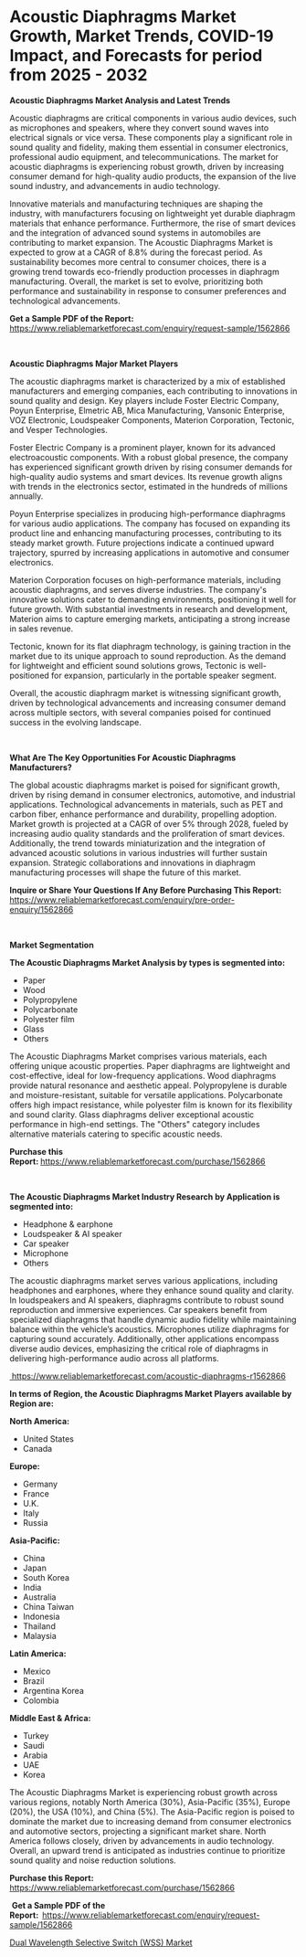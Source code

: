 <p><h1>Acoustic Diaphragms Market Growth, Market Trends, COVID-19 Impact, and Forecasts for period from 2025 - 2032</h1></p><p><strong>Acoustic Diaphragms Market Analysis and Latest Trends</strong></p>
<p><p>Acoustic diaphragms are critical components in various audio devices, such as microphones and speakers, where they convert sound waves into electrical signals or vice versa. These components play a significant role in sound quality and fidelity, making them essential in consumer electronics, professional audio equipment, and telecommunications. The market for acoustic diaphragms is experiencing robust growth, driven by increasing consumer demand for high-quality audio products, the expansion of the live sound industry, and advancements in audio technology.</p><p>Innovative materials and manufacturing techniques are shaping the industry, with manufacturers focusing on lightweight yet durable diaphragm materials that enhance performance. Furthermore, the rise of smart devices and the integration of advanced sound systems in automobiles are contributing to market expansion. The Acoustic Diaphragms Market is expected to grow at a CAGR of 8.8% during the forecast period. As sustainability becomes more central to consumer choices, there is a growing trend towards eco-friendly production processes in diaphragm manufacturing. Overall, the market is set to evolve, prioritizing both performance and sustainability in response to consumer preferences and technological advancements.</p></p>
<p><strong>Get a Sample PDF of the Report:&nbsp;</strong> <a href="https://www.reliablemarketforecast.com/enquiry/request-sample/1562866?utm_campaign=1832&utm_medium=2&utm_source=Github&utm_content=ia&utm_term=12022025&utm_id=acoustic-diaphragms">https://www.reliablemarketforecast.com/enquiry/request-sample/1562866</a></p>
<p>&nbsp;</p>
<p><strong>Acoustic Diaphragms Major Market Players</strong></p>
<p><p>The acoustic diaphragms market is characterized by a mix of established manufacturers and emerging companies, each contributing to innovations in sound quality and design. Key players include Foster Electric Company, Poyun Enterprise, Elmetric AB, Mica Manufacturing, Vansonic Enterprise, VOZ Electronic, Loudspeaker Components, Materion Corporation, Tectonic, and Vesper Technologies.</p><p>Foster Electric Company is a prominent player, known for its advanced electroacoustic components. With a robust global presence, the company has experienced significant growth driven by rising consumer demands for high-quality audio systems and smart devices. Its revenue growth aligns with trends in the electronics sector, estimated in the hundreds of millions annually.</p><p>Poyun Enterprise specializes in producing high-performance diaphragms for various audio applications. The company has focused on expanding its product line and enhancing manufacturing processes, contributing to its steady market growth. Future projections indicate a continued upward trajectory, spurred by increasing applications in automotive and consumer electronics.</p><p>Materion Corporation focuses on high-performance materials, including acoustic diaphragms, and serves diverse industries. The company's innovative solutions cater to demanding environments, positioning it well for future growth. With substantial investments in research and development, Materion aims to capture emerging markets, anticipating a strong increase in sales revenue.</p><p>Tectonic, known for its flat diaphragm technology, is gaining traction in the market due to its unique approach to sound reproduction. As the demand for lightweight and efficient sound solutions grows, Tectonic is well-positioned for expansion, particularly in the portable speaker segment.</p><p>Overall, the acoustic diaphragm market is witnessing significant growth, driven by technological advancements and increasing consumer demand across multiple sectors, with several companies poised for continued success in the evolving landscape.</p></p>
<p>&nbsp;</p>
<p><strong>What Are The Key Opportunities For Acoustic Diaphragms Manufacturers?</strong></p>
<p><p>The global acoustic diaphragms market is poised for significant growth, driven by rising demand in consumer electronics, automotive, and industrial applications. Technological advancements in materials, such as PET and carbon fiber, enhance performance and durability, propelling adoption. Market growth is projected at a CAGR of over 5% through 2028, fueled by increasing audio quality standards and the proliferation of smart devices. Additionally, the trend towards miniaturization and the integration of advanced acoustic solutions in various industries will further sustain expansion. Strategic collaborations and innovations in diaphragm manufacturing processes will shape the future of this market.</p></p>
<p><strong>Inquire or Share Your Questions If Any Before Purchasing This Report:</strong> <a href="https://www.reliablemarketforecast.com/enquiry/pre-order-enquiry/1562866?utm_campaign=1832&utm_medium=2&utm_source=Github&utm_content=ia&utm_term=12022025&utm_id=acoustic-diaphragms">https://www.reliablemarketforecast.com/enquiry/pre-order-enquiry/1562866</a></p>
<p>&nbsp;</p>
<p><strong>Market Segmentation</strong></p>
<p><strong>The Acoustic Diaphragms Market Analysis by types is segmented into:</strong></p>
<p><ul><li>Paper</li><li>Wood</li><li>Polypropylene</li><li>Polycarbonate</li><li>Polyester film</li><li>Glass</li><li>Others</li></ul></p>
<p><p>The Acoustic Diaphragms Market comprises various materials, each offering unique acoustic properties. Paper diaphragms are lightweight and cost-effective, ideal for low-frequency applications. Wood diaphragms provide natural resonance and aesthetic appeal. Polypropylene is durable and moisture-resistant, suitable for versatile applications. Polycarbonate offers high impact resistance, while polyester film is known for its flexibility and sound clarity. Glass diaphragms deliver exceptional acoustic performance in high-end settings. The "Others" category includes alternative materials catering to specific acoustic needs.</p></p>
<p><strong>Purchase this Report:&nbsp;</strong><a href="https://www.reliablemarketforecast.com/purchase/1562866?utm_campaign=1832&utm_medium=2&utm_source=Github&utm_content=ia&utm_term=12022025&utm_id=acoustic-diaphragms">https://www.reliablemarketforecast.com/purchase/1562866</a></p>
<p>&nbsp;</p>
<p><strong>The Acoustic Diaphragms Market Industry Research by Application is segmented into:</strong></p>
<p><ul><li>Headphone & earphone</li><li>Loudspeaker & AI speaker</li><li>Car speaker</li><li>Microphone</li><li>Others</li></ul></p>
<p><p>The acoustic diaphragms market serves various applications, including headphones and earphones, where they enhance sound quality and clarity. In loudspeakers and AI speakers, diaphragms contribute to robust sound reproduction and immersive experiences. Car speakers benefit from specialized diaphragms that handle dynamic audio fidelity while maintaining balance within the vehicle’s acoustics. Microphones utilize diaphragms for capturing sound accurately. Additionally, other applications encompass diverse audio devices, emphasizing the critical role of diaphragms in delivering high-performance audio across all platforms.</p></p>
<p><a href="https://www.reliablemarketforecast.com/acoustic-diaphragms-r1562866?utm_campaign=1832&utm_medium=2&utm_source=Github&utm_content=ia&utm_term=12022025&utm_id=acoustic-diaphragms">&nbsp;https://www.reliablemarketforecast.com/acoustic-diaphragms-r1562866</a></p>
<p><strong>In terms of Region, the Acoustic Diaphragms Market Players available by Region are:</strong></p>
<p>
    <p> <strong> North America: </strong>
        <ul>
            <li>United States</li>
            <li>Canada</li>
        </ul>
        </p> 
    <p> <strong> Europe: </strong>
        <ul>
            <li>Germany</li>
            <li>France</li>
            <li>U.K.</li>
            <li>Italy</li>
            <li>Russia</li>
        </ul>
        </p> 
    <p> <strong> Asia-Pacific: </strong>
        <ul>
            <li>China</li>
            <li>Japan</li>
            <li>South Korea</li>
            <li>India</li>
            <li>Australia</li>
            <li>China Taiwan</li>
            <li>Indonesia</li>
            <li>Thailand</li>
            <li>Malaysia</li>
        </ul>
        </p> 
    <p> <strong> Latin America: </strong>
        <ul>
            <li>Mexico</li>
            <li>Brazil</li>
            <li>Argentina Korea</li>
            <li>Colombia</li>
        </ul>
        </p> 
    <p> <strong> Middle East & Africa: </strong>
        <ul>
            <li>Turkey</li>
            <li>Saudi</li>
            <li>Arabia</li>
            <li>UAE</li>
            <li>Korea</li>
        </ul>
    </p>
    </p>
<p><p>The Acoustic Diaphragms Market is experiencing robust growth across various regions, notably North America (30%), Asia-Pacific (35%), Europe (20%), the USA (10%), and China (5%). The Asia-Pacific region is poised to dominate the market due to increasing demand from consumer electronics and automotive sectors, projecting a significant market share. North America follows closely, driven by advancements in audio technology. Overall, an upward trend is anticipated as industries continue to prioritize sound quality and noise reduction solutions.</p></p>
<p><strong>Purchase this Report: </strong><a href="https://www.reliablemarketforecast.com/purchase/1562866?utm_campaign=1832&utm_medium=2&utm_source=Github&utm_content=ia&utm_term=12022025&utm_id=acoustic-diaphragms">https://www.reliablemarketforecast.com/purchase/1562866</a></p>
<p>&nbsp;<strong>Get a Sample PDF of the Report:&nbsp;&nbsp;</strong><a href="https://www.reliablemarketforecast.com/enquiry/request-sample/1562866?utm_campaign=1832&utm_medium=2&utm_source=Github&utm_content=ia&utm_term=12022025&utm_id=acoustic-diaphragms">https://www.reliablemarketforecast.com/enquiry/request-sample/1562866</a></p>
<p><strong></strong></p>
<p><p><a href="https://github.com/AKSHATREPORTPRIME/Market-Research-Report-List-7/blob/main/dual-wavelength-selective-switch-wss-market.md?utm_campaign=1832&utm_medium=2&utm_source=Github&utm_content=ia&utm_term=12022025&utm_id=acoustic-diaphragms">Dual Wavelength Selective Switch (WSS) Market</a></p></p>
